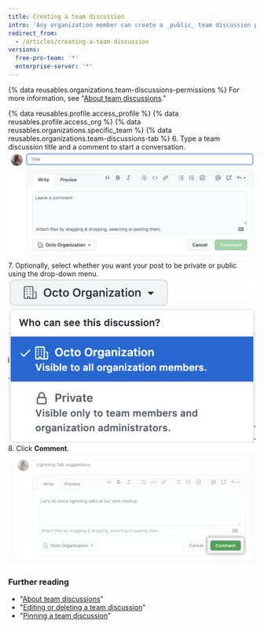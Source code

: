 ```yaml
---
title: Creating a team discussion
intro: 'Any organization member can create a _public_ team discussion post. To create a _private_ team discussion post, you must be a member of the team or an organization owner.'
redirect_from:
  - /articles/creating-a-team-discussion
versions:
  free-pro-team: '*'
  enterprise-server: '*'
---
```


{% data reusables.organizations.team-discussions-permissions %} For more information, see "[About team discussions](/articles/about-team-discussions)."

{% data reusables.profile.access_profile %}
{% data reusables.profile.access_org %}
{% data reusables.organizations.specific_team %}
{% data reusables.organizations.team-discussions-tab %}
6. Type a team discussion title and a comment to start a conversation.
  ![New team discussions comment](/assets/images/help/projects/team-discussions-comment.png)
7. Optionally, select whether you want your post to be private or public using the drop-down menu.
  ![Team discussions privacy settings menu](/assets/images/help/projects/team-discussions-privacy-menu.png)
8. Click **Comment**.
  ![Create new team discussions comment button](/assets/images/help/projects/team-discussions-comment-button.png)

### Further reading

  - "[About team discussions](/articles/about-team-discussions)"
  - "[Editing or deleting a team discussion](/articles/editing-or-deleting-a-team-discussion)"
  - "[Pinning a team discussion](/articles/pinning-a-team-discussion)"

